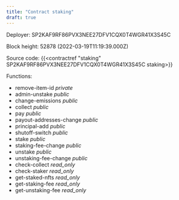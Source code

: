 ```yaml
---
title: "Contract staking"
draft: true
---
```

Deployer: SP2KAF9RF86PVX3NEE27DFV1CQX0T4WGR41X3S45C


 



Block height: 52878 (2022-03-19T11:19:39.000Z)

Source code: {{<contractref "staking" SP2KAF9RF86PVX3NEE27DFV1CQX0T4WGR41X3S45C staking>}}

Functions:

* remove-item-id _private_
* admin-unstake _public_
* change-emissions _public_
* collect _public_
* pay _public_
* payout-addresses-change _public_
* principal-add _public_
* shutoff-switch _public_
* stake _public_
* staking-fee-change _public_
* unstake _public_
* unstaking-fee-change _public_
* check-collect _read_only_
* check-staker _read_only_
* get-staked-nfts _read_only_
* get-staking-fee _read_only_
* get-unstaking-fee _read_only_

